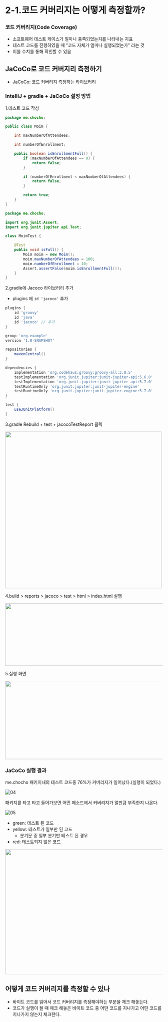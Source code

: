 # 2-1.코드 커버리지는 어떻게 측정할까?

### 코드 커버리지(Code Coverage)

- 소프트웨어 테스트 케이스가 얼마나 충족되었는지를 나타내는 지표
- 테스트 코드를 진행하였을 때 “코드 자체가 얼마나 실행되었는가" 라는 것
- 이를 수치를 통해 확인할 수 있음

## JaCoCo로 코드 커버지리 측정하기

- JaCoCo: 코드 커버리지 측정하는 라이브러리

### IntelliJ + gradle + JaCoCo 설정 방법

1.테스트 코드 작성

```java
package me.chocho;

public class Moim {

    int maxNumberOfAttendees;

    int numberOfEnrollment;

    public boolean isEnrollmentFull() {
        if (maxNumberOfAttendees == 0) {
            return false;
        }

        if (numberOfEnrollment < maxNumberOfAttendees) {
            return false;
        }

        return true;
    }
}
```

```java
package me.chocho;

import org.junit.Assert;
import org.junit.jupiter.api.Test;

class MoimTest {

    @Test
    public void isFull() {
        Moim moim = new Moim();
        moim.maxNumberOfAttendees = 100;
        moim.numberOfEnrollment = 10;
        Assert.assertFalse(moim.isEnrollmentFull());
    }
}
```

2.gradle에 Jacoco 라이브러리 추가

- plugins 에 `id 'jacoco'`  추가

```groovy
plugins {
    id 'groovy'
    id 'java'
    id 'jacoco' // 추가
}

group 'org.example'
version '1.0-SNAPSHOT'

repositories {
    mavenCentral()
}

dependencies {
    implementation 'org.codehaus.groovy:groovy-all:3.0.5'
    testImplementation 'org.junit.jupiter:junit-jupiter-api:5.6.0'
    testImplementation 'org.junit.jupiter:junit-jupiter-api:5.7.0'
    testRuntimeOnly 'org.junit.jupiter:junit-jupiter-engine'
    testRuntimeOnly 'org.junit.jupiter:junit-jupiter-engine:5.7.0'
}

test {
    useJUnitPlatform()
}
```

3.gradle Rebuild + test + jacocoTestReport 클릭

 <img src="https://user-images.githubusercontent.com/52793122/154376088-f17ad1b7-a1b8-4362-9c30-eced8608c0a9.png"  width="500" height="500"/>

4.build > reports > jacoco > test > html > index.html 실행

 <img src="https://user-images.githubusercontent.com/52793122/154376099-918b7322-d7c9-49dc-85d6-f303477fcb8a.png"  width="800" height="200"/>


5.실행 화면

 <img src="https://user-images.githubusercontent.com/52793122/154376102-aeec608e-511e-471f-86ad-2f08e4506f0b.png"  width="700" height="250"/>

### JaCoCo 실행 결과

me.chocho 패키지내의 테스트 코드중 76%가 커버리지가 일어났다.(실행이 되었다.)

![04](https://user-images.githubusercontent.com/52793122/154376105-b21fd260-99e9-4eb5-892b-9e3f32ed9644.png)

패키지를 타고 타고 들어가보면 어떤 메소드에서 커버리지가 얼만큼 부족한지 나온다.

![05](https://user-images.githubusercontent.com/52793122/154376108-a876b503-0d2c-476a-aa45-4735b3a3e6c0.png)

- green: 테스트 된 코드
- yellow: 테스트가 일부만 된 코드
    - 분기문 중 일부 분기만 테스트 된 경우
- red: 테스트되지 않은 코드

 <img src="https://user-images.githubusercontent.com/52793122/154376110-52e08265-b1f7-4f0e-83c8-75bd711f4990.png"  width="600" height="400"/>

## 어떻게 코드 커버리지를 측정할 수 있나

- 바이트 코드를 읽어서 코드 커버리지를 측정해야하는 부분을 체크 해놓는다.
- 코드가 실행이 될 때 체크 해놓은 바이트 코드 중 어떤 코드를 지나가고 어떤 코드를 지나가지 않는지 체크한다.